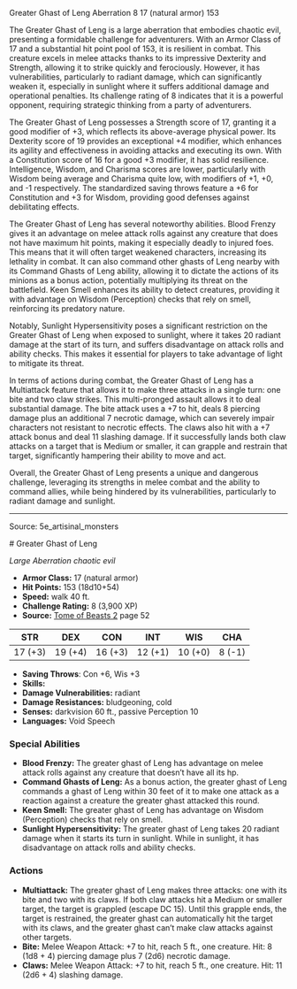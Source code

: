 <MonsterName/>Greater Ghast of Leng</MonsterName>
<CreatureType/>Aberration</CreatureType>
<CR/>8</CR>
<AC/>17 (natural armor)</AC>
<HP/>153</HP>
<summary>The Greater Ghast of Leng is a large aberration that embodies chaotic evil, presenting a formidable challenge for adventurers. With an Armor Class of 17 and a substantial hit point pool of 153, it is resilient in combat. This creature excels in melee attacks thanks to its impressive Dexterity and Strength, allowing it to strike quickly and ferociously. However, it has vulnerabilities, particularly to radiant damage, which can significantly weaken it, especially in sunlight where it suffers additional damage and operational penalties. Its challenge rating of 8 indicates that it is a powerful opponent, requiring strategic thinking from a party of adventurers.</summary>

<detail>

The Greater Ghast of Leng possesses a Strength score of 17, granting it a good modifier of +3, which reflects its above-average physical power. Its Dexterity score of 19 provides an exceptional +4 modifier, which enhances its agility and effectiveness in avoiding attacks and executing its own. With a Constitution score of 16 for a good +3 modifier, it has solid resilience. Intelligence, Wisdom, and Charisma scores are lower, particularly with Wisdom being average and Charisma quite low, with modifiers of +1, +0, and -1 respectively. The standardized saving throws feature a +6 for Constitution and +3 for Wisdom, providing good defenses against debilitating effects.

The Greater Ghast of Leng has several noteworthy abilities. Blood Frenzy gives it an advantage on melee attack rolls against any creature that does not have maximum hit points, making it especially deadly to injured foes. This means that it will often target weakened characters, increasing its lethality in combat. It can also command other ghasts of Leng nearby with its Command Ghasts of Leng ability, allowing it to dictate the actions of its minions as a bonus action, potentially multiplying its threat on the battlefield. Keen Smell enhances its ability to detect creatures, providing it with advantage on Wisdom (Perception) checks that rely on smell, reinforcing its predatory nature.

Notably, Sunlight Hypersensitivity poses a significant restriction on the Greater Ghast of Leng when exposed to sunlight, where it takes 20 radiant damage at the start of its turn, and suffers disadvantage on attack rolls and ability checks. This makes it essential for players to take advantage of light to mitigate its threat.

In terms of actions during combat, the Greater Ghast of Leng has a Multiattack feature that allows it to make three attacks in a single turn: one bite and two claw strikes. This multi-pronged assault allows it to deal substantial damage. The bite attack uses a +7 to hit, deals 8 piercing damage plus an additional 7 necrotic damage, which can severely impair characters not resistant to necrotic effects. The claws also hit with a +7 attack bonus and deal 11 slashing damage. If it successfully lands both claw attacks on a target that is Medium or smaller, it can grapple and restrain that target, significantly hampering their ability to move and act.

Overall, the Greater Ghast of Leng presents a unique and dangerous challenge, leveraging its strengths in melee combat and the ability to command allies, while being hindered by its vulnerabilities, particularly to radiant damage and sunlight.</detail>



---

Source: 5e_artisinal_monsters

<statblock>
# Greater Ghast of Leng

*Large* *Aberration* *chaotic evil*

- **Armor Class:** 17 (natural armor)
- **Hit Points:** 153 (18d10+54)
- **Speed:** walk 40 ft.
- **Challenge Rating:** 8 (3,900 XP)
- **Source:** [Tome of Beasts 2](https://koboldpress.com/kpstore/product/tome-of-beasts-2-for-5th-edition) page 52

| STR | DEX | CON | INT | WIS | CHA |
| --- | --- | --- | --- | --- | --- |
| 17 (+3) | 19 (+4) | 16 (+3) | 12 (+1) | 10 (+0) | 8 (-1) |

- **Saving Throws**: Con +6, Wis +3
- **Skills:** 
- **Damage Vulnerabilities:** radiant
- **Damage Resistances:** bludgeoning, cold
- **Senses:** darkvision 60 ft., passive Perception 10
- **Languages:** Void Speech

### Special Abilities

- **Blood Frenzy:** The greater ghast of Leng has advantage on melee attack rolls against any creature that doesn’t have all its hp.
- **Command Ghasts of Leng:** As a bonus action, the greater ghast of Leng commands a ghast of Leng within 30 feet of it to make one attack as a reaction against a creature the greater ghast attacked this round.
- **Keen Smell:** The greater ghast of Leng has advantage on Wisdom (Perception) checks that rely on smell.
- **Sunlight Hypersensitivity:** The greater ghast of Leng takes 20 radiant damage when it starts its turn in sunlight. While in sunlight, it has disadvantage on attack rolls and ability checks.

### Actions

- **Multiattack:** The greater ghast of Leng makes three attacks: one with its bite and two with its claws. If both claw attacks hit a Medium or smaller target, the target is grappled (escape DC 15). Until this grapple ends, the target is restrained, the greater ghast can automatically hit the target with its claws, and the greater ghast can’t make claw attacks against other targets.
- **Bite:** Melee Weapon Attack: +7 to hit, reach 5 ft., one creature. Hit: 8 (1d8 + 4) piercing damage plus 7 (2d6) necrotic damage.
- **Claws:** Melee Weapon Attack: +7 to hit, reach 5 ft., one creature. Hit: 11 (2d6 + 4) slashing damage.


</statblock>


